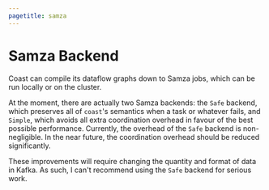 ```yaml
---
pagetitle: samza
---
```


# Samza Backend

Coast can compile its dataflow graphs down to Samza jobs, which can be run
locally or on the cluster.

At the moment, there are actually two Samza backends: the `Safe` backend, which
preserves all of `coast`'s semantics when a task or whatever fails, and
`Simple`, which avoids all extra coordination overhead in favour of the best
possible performance. Currently, the overhead of the `Safe` backend is
non-negligible. In the near future, the coordination overhead should be reduced
significantly.

These improvements will require changing the quantity and format of data in
Kafka. As such, I can't recommend using the `Safe` backend for serious work.
